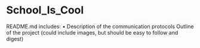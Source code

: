 # School_Is_Cool

README.md includes:
	• Description of the communication protocols
Outline of the project (could include images, but should be easy to follow and digest)
